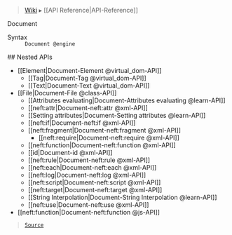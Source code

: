 > [Wiki](Home) ▸ [[API Reference|API-Reference]]

Document
<dl><dt>Syntax</dt><dd><code>Document @engine</code></dd></dl>
## Nested APIs

* [[Element|Document-Element @virtual_dom-API]]
  * [[Tag|Document-Tag @virtual_dom-API]]
  * [[Text|Document-Text @virtual_dom-API]]
* [[File|Document-File @class-API]]
  * [[Attributes evaluating|Document-Attributes evaluating @learn-API]]
  * [[neft:attr|Document-neft:attr @xml-API]]
  * [[Setting attributes|Document-Setting attributes @learn-API]]
  * [[neft:if|Document-neft:if @xml-API]]
  * [[neft:fragment|Document-neft:fragment @xml-API]]
    * [[neft:require|Document-neft:require @xml-API]]
  * [[neft:function|Document-neft:function @xml-API]]
  * [[id|Document-id @xml-API]]
  * [[neft:rule|Document-neft:rule @xml-API]]
  * [[neft:each|Document-neft:each @xml-API]]
  * [[neft:log|Document-neft:log @xml-API]]
  * [[neft:script|Document-neft:script @xml-API]]
  * [[neft:target|Document-neft:target @xml-API]]
  * [[String Interpolation|Document-String Interpolation @learn-API]]
  * [[neft:use|Document-neft:use @xml-API]]
* [[neft:function|Document-neft:function @js-API]]

> [`Source`](/Neft-io/neft/blob/feb74662c4f7ee7aedc58bcb4488ea1b56f65be9/src/document/index.litcoffee#document)


